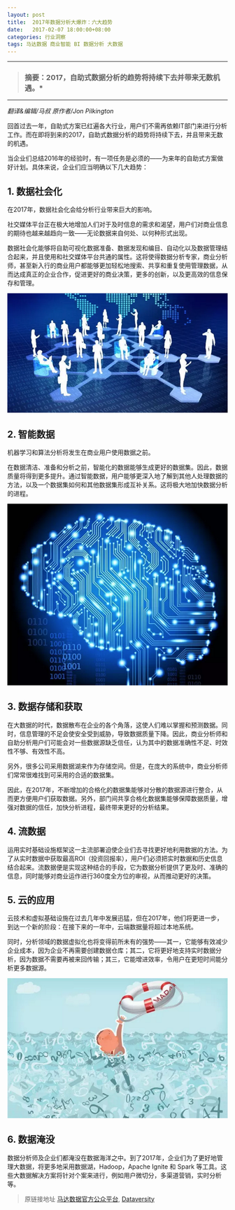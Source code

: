 ```yaml
---
layout: post
title:  2017年数据分析大爆炸：六大趋势
date:   2017-02-07 18:00:00+08:00
categories: 行业洞察
tags: 马达数据 商业智能 BI 数据分析 大数据
---
```


---------
> ### 摘要：2017，自助式数据分析的趋势将持续下去并带来无数机遇。*
--------

*翻译&编辑/马叔*
*原作者/Jon Pilkington*


回首过去一年，自助式方案已红遍各大行业，用户们不需再依赖IT部门来进行分析工作。而在即将到来的2017，自助式数据分析的趋势将持续下去，并且带来无数的机遇。


当企业们总结2016年的经验时，有一项任务是必须的——为来年的自助式方案做好计划。具体来说，企业们应当明确以下几大趋势：


## 1. 数据社会化


在2017年，数据社会化会给分析行业带来巨大的影响。


社交媒体平台正在极大地增加人们对于及时信息的需求和渴望，用户们对商业信息的期待也越来越趋向一致——无论数据来自何处、以何种形式出现。


数据社会化能够将自助可视化数据准备、数据发现和编目、自动化以及数据管理结合起来，并且使用和社交媒体平台共通的属性。这将使得数据分析专家，商业分析师，甚至新入行的商业用户都能够更加轻松地搜索、共享和重复使用管理数据，从而达成真正的企业合作，促进更好的商业决策，更多的创新，以及更高效的信息保存和管理。


![alt text](/images/2017/2/7/1.png)


## 2. 智能数据


机器学习和算法分析将发生在商业用户使用数据之前。


在数据清洁、准备和分析之前，智能化的数据能够生成更好的数据集。因此，数据质量将得到更多提升。通过智能数据，用户能够更深入地了解到其他人处理数据的方法，以及一个数据集如何和其他数据集形成互补关系。这将极大地加快数据分析的进程。


![alt text](/images/2017/2/7/2.png)


## 3. 数据存储和获取


在大数据的时代，数据散布在企业的各个角落，这使人们难以掌握和预测数据。同时，信息管理的不足会使安全受到威胁，导致数据质量下降。因此，商业分析师和自助分析用户们可能会对一些数据源缺乏信任，认为其中的数据准确性不足、时效性不够、有效性不高。


另外，很多公司采用数据湖来作为存储空间。但是，在庞大的系统中，商业分析师们常常很难找到可采用的合适的数据集。


因此，在2017年，不断增加的合格化的数据集能够对分散的数据源进行整合，从而更方便用户们获取数据。另外，部门间共享合格化数据集能够保障数据质量，增强对数据的信任，加快分析进程，最终带来更好的分析结果。



## 4. 流数据


运用实时基础设施框架这一主流部署迫使企业们去寻找更好地利用数据的方法。为了从实时数据中获取最高ROI（投资回报率），用户们必须把实时数据和历史信息结合起来。流数据便是实现这种结合的手段，它为数据分析提供了更及时、准确的信息，同时能够对商业运作进行360度全方位的审视，从而推动更好的决策。



## 5. 云的应用


云技术和虚拟基础设施在过去几年中发展迅猛，但在2017年，他们将更进一步，到达一个新的阶段：在接下来的一年中，云端数据量将超过本地系统。


同时，分析领域的数据虚拟化也将变得前所未有的强势——其一，它能够有效减少企业成本，因为企业不再需要创建数据仓库；其二，它将更好地支持实时数据分析，因为数据不需要再被来回传输；其三，它能增进效率，令用户在更短时间能分析更多数据源。


![alt text](/images/2017/2/7/3.png)


## 6. 数据淹没


数据分析师及企业们都淹没在数据海洋之中。到了2017年，企业们为了更好地管理大数据，将更多地采用数据湖，Hadoop，Apache Ignite 和 Spark 等工具。这些大数据解决方案将针对个案来进行，例如用户微切分，多渠道营销，实时分析等。



> 原链接地址 [马达数据官方公众平台](http://mp.weixin.qq.com/s/Pd4zzSQJGFKD4pHmy7Bqtw), [Dataversity](http://www.dataversity.net/six-reasons-data-analytics-will-make-splash-2017/)
